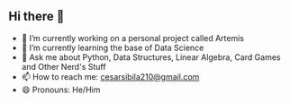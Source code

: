 ## Hi there 👋




- 🔭 I’m currently working on a personal project called Artemis
- 🌱 I’m currently learning the base of Data Science
- 💬 Ask me about Python, Data Structures, Linear Algebra, Card Games and Other Nerd's Stuff
- 📫 How to reach me: cesarsibila210@gmail.com
- 😄 Pronouns: He/Him
<!--
**Czar210/Czar210** is a ✨ _special_ ✨ repository because its `README.md` (this file) appears on your GitHub profile.

